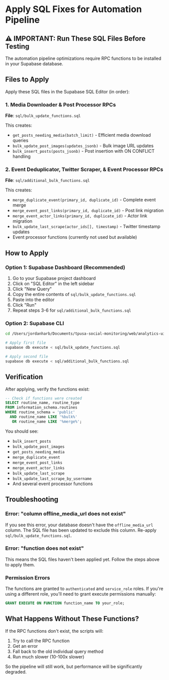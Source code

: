 # Apply SQL Fixes for Automation Pipeline

## ⚠️ IMPORTANT: Run These SQL Files Before Testing

The automation pipeline optimizations require RPC functions to be installed in your Supabase database.

## Files to Apply

Apply these SQL files in the Supabase SQL Editor (in order):

### 1. Media Downloader & Post Processor RPCs
**File**: `sql/bulk_update_functions.sql`

This creates:
- `get_posts_needing_media(batch_limit)` - Efficient media download queries
- `bulk_update_post_images(updates_jsonb)` - Bulk image URL updates
- `bulk_insert_posts(posts_jsonb)` - Post insertion with ON CONFLICT handling

### 2. Event Deduplicator, Twitter Scraper, & Event Processor RPCs
**File**: `sql/additional_bulk_functions.sql`

This creates:
- `merge_duplicate_event(primary_id, duplicate_id)` - Complete event merge
- `merge_event_post_links(primary_id, duplicate_id)` - Post link migration
- `merge_event_actor_links(primary_id, duplicate_id)` - Actor link migration
- `bulk_update_last_scrape(actor_ids[], timestamp)` - Twitter timestamp updates
- Event processor functions (currently not used but available)

## How to Apply

### Option 1: Supabase Dashboard (Recommended)

1. Go to your Supabase project dashboard
2. Click on "SQL Editor" in the left sidebar
3. Click "New Query"
4. Copy the entire contents of `sql/bulk_update_functions.sql`
5. Paste into the editor
6. Click "Run"
7. Repeat steps 3-6 for `sql/additional_bulk_functions.sql`

### Option 2: Supabase CLI

```bash
cd /Users/jordanharb/Documents/tpusa-social-monitoring/web/analytics-ui

# Apply first file
supabase db execute < sql/bulk_update_functions.sql

# Apply second file
supabase db execute < sql/additional_bulk_functions.sql
```

## Verification

After applying, verify the functions exist:

```sql
-- Check if functions were created
SELECT routine_name, routine_type
FROM information_schema.routines
WHERE routine_schema = 'public'
  AND routine_name LIKE '%bulk%'
   OR routine_name LIKE '%merge%';
```

You should see:
- `bulk_insert_posts`
- `bulk_update_post_images`
- `get_posts_needing_media`
- `merge_duplicate_event`
- `merge_event_post_links`
- `merge_event_actor_links`
- `bulk_update_last_scrape`
- `bulk_update_last_scrape_by_username`
- And several event processor functions

## Troubleshooting

### Error: "column offline_media_url does not exist"

If you see this error, your database doesn't have the `offline_media_url` column. The SQL file has been updated to exclude this column. Re-apply `sql/bulk_update_functions.sql`.

### Error: "function does not exist"

This means the SQL files haven't been applied yet. Follow the steps above to apply them.

### Permission Errors

The functions are granted to `authenticated` and `service_role` roles. If you're using a different role, you'll need to grant execute permissions manually:

```sql
GRANT EXECUTE ON FUNCTION function_name TO your_role;
```

## What Happens Without These Functions?

If the RPC functions don't exist, the scripts will:
1. Try to call the RPC function
2. Get an error
3. Fall back to the old individual query method
4. Run much slower (10-100x slower)

So the pipeline will still work, but performance will be significantly degraded.
